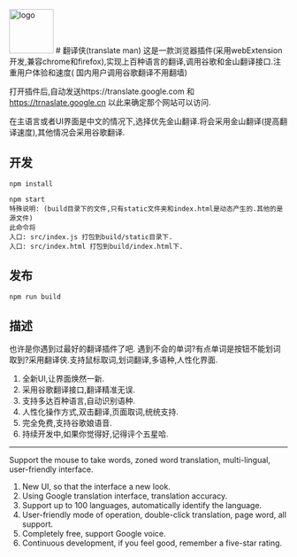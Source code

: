 <img src="https://cdn.rawgit.com/magic-FE/translate-man/master/src/components/App/icon.svg" alt="logo" width="80" height="80">
# 翻译侠(translate man)
这是一款浏览器插件(采用webExtension开发,兼容chrome和firefox),实现上百种语言的翻译,调用谷歌和金山翻译接口.注重用户体验和速度(
国内用户调用谷歌翻译不用翻墙)

打开插件后,自动发送https://translate.google.com 和 https://trnaslate.google.cn 以此来确定那个网站可以访问.

在主语言或者UI界面是中文的情况下,选择优先金山翻译.将会采用金山翻译(提高翻译速度),其他情况会采用谷歌翻译.

## 开发
```shell
npm install

npm start
特殊说明: (build目录下的文件,只有static文件夹和index.html是动态产生的.其他的是源文件)
此命令将
入口: src/index.js 打包到build/static目录下.
入口: src/index.html 打包到build/index.html下.
```

## 发布
```shell
npm run build
```

## 描述
也许是你遇到过最好的翻译插件了吧.
遇到不会的单词?有点单词是按钮不能划词取到?采用翻译侠.支持鼠标取词,划词翻译,多语种,人性化界面.

1. 全新UI,让界面焕然一新.
2. 采用谷歌翻译接口,翻译精准无误.
3. 支持多达百种语言,自动识别语种.
4. 人性化操作方式,双击翻译,页面取词,统统支持.
5. 完全免费,支持谷歌娘语音.
6. 持续开发中,如果你觉得好,记得评个五星哈.

--------------------------------

Support the mouse to take words, zoned word translation, multi-lingual, user-friendly interface.

1. New UI, so that the interface a new look.
2. Using Google translation interface, translation accuracy.
3. Support up to 100 languages, automatically identify the language.
4. User-friendly mode of operation, double-click translation, page word, all support.
5. Completely free, support Google voice.
6. Continuous development, if you feel good, remember a five-star rating.
